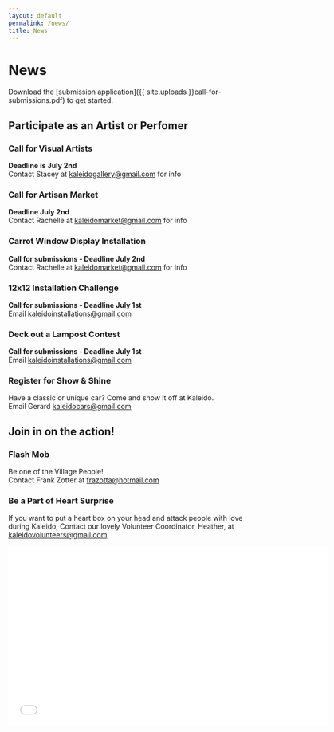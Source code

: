 ```yaml
---
layout: default
permalink: /news/
title: News
---
```


# News

Download the [submission application]({{ site.uploads }}call-for-submissions.pdf) to get started.

## Participate as an Artist or Perfomer

### Call for Visual Artists

**Deadline is July 2nd** <br>
Contact Stacey at <kaleidogallery@gmail.com> for info

### Call for Artisan Market
**Deadline July 2nd** <br>
Contact Rachelle at <kaleidomarket@gmail.com> for info

### Carrot Window Display Installation
**Call for submissions - Deadline July 2nd** <br>
Contact Rachelle at <kaleidomarket@gmail.com> for info

### 12x12 Installation Challenge
**Call for submissions - Deadline July 1st** <br>
Email <kaleidoinstallations@gmail.com>

### Deck out a Lampost Contest
**Call for submissions - Deadline July 1st** <br>
Email <kaleidoinstallations@gmail.com>

### Register for Show & Shine
Have a classic or unique car? Come and show it off at Kaleido. <br>
Email Gerard <kaleidocars@gmail.com>

## Join in on the action!

### Flash Mob
Be one of the Village People! <br>
Contact Frank Zotter at <frazotta@hotmail.com>

### Be a Part of Heart Surprise
If you want to put a heart box on your head and attack people with love during Kaleido, Contact our lovely Volunteer Coordinator, Heather, at <kaleidovolunteers@gmail.com>

<div class="flex-video">
	<iframe width="640" height="360" src="//www.youtube.com/embed/SV9qDa59nNE" frameborder="0" allowfullscreen></iframe>
</div>

